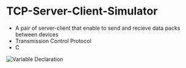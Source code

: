 # TCP-Server-Client-Simulator
* A pair of server-client that enable to send and recieve data packs between devices
* Transmission Control Protocol
* C

![Variable Declaration](/img/2.png)
